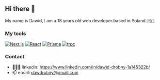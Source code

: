 ## Hi there 👋
My name is Dawid, I am a 18 years old web developer based in Poland 🇵🇱.

### My tools
<div>
<a href='https://nextjs.org/' target="_blank"><img alt='Next.js' src='https://img.shields.io/badge/Nextjs-100000?style=for-the-badge&logo=Next.js&logoColor=FFFFFF&labelColor=000000&color=000000'/></a>
<a href='https://reactjs.org/' target="_blank"><img alt='React' src='https://img.shields.io/badge/Reactjs-100000?style=for-the-badge&logo=React&logoColor=00B3FF&labelColor=black&color=00AAFF'/></a>
<a href='https://www.prisma.io/' target="_blank"><img alt='Prisma' src='https://img.shields.io/badge/prisma-100000?style=for-the-badge&logo=Prisma&logoColor=00BAA4&labelColor=black&color=00BAA4'/></a>
<a href='https://trpc.io/' target="_blank"><img alt='trpc' src='https://img.shields.io/badge/TRPC-100000?style=for-the-badge&logo=trpc&logoColor=00B3FF&labelColor=black&color=2693DA'/></a>
</div>

### Contact
- 👨🏻‍💻 linkedin: https://www.linkedin.com/in/dawid-drobny-1a145322b/
- 📫 email: dawdrobny@gmail.com
